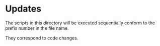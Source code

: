 # Updates

The scripts in this directory will be executed sequentially conform to the prefix number in the file name.

They correspond to code changes.
